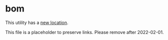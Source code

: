 # bom

This utility has a [new location](https://sigs.k8s.io/bom).

This file is a placeholder to preserve links.
Please remove after 2022-02-01.
